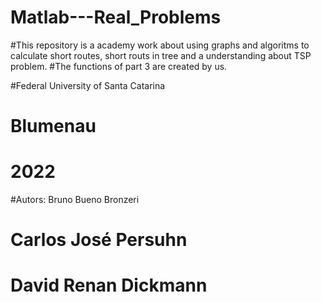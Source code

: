 # Matlab---Real_Problems
#This repository is a academy work about using graphs and algoritms to calculate short routes, short routs in tree and a understanding about TSP problem.
#The functions of part 3 are created by us.

#Federal University of Santa Catarina
#           Blumenau
#             2022

#Autors: Bruno Bueno Bronzeri
#        Carlos José Persuhn
#        David Renan Dickmann

